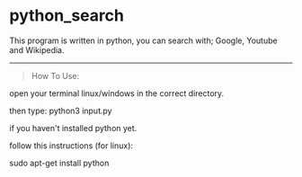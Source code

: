 # python_search

This program is written in python, you can search with; Google, Youtube and Wikipedia.


******************************************************

> How To Use:


open your terminal linux/windows in the correct directory.

then type: python3 input.py

if you haven't installed python yet.

follow this instructions (for linux):

sudo apt-get install python
